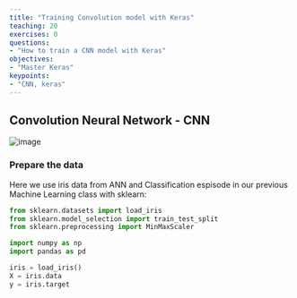 ```yaml
---
title: "Training Convolution model with Keras"
teaching: 20
exercises: 0
questions:
- "How to train a CNN model with Keras"
objectives:
- "Master Keras"
keypoints:
- "CNN, keras"
---
```

## Convolution Neural Network - CNN

![image](https://user-images.githubusercontent.com/43855029/129609166-4589ffb7-eb89-403b-acfd-fe5c015b3cc7.png)


### Prepare the data
Here we use iris data from ANN and Classification espisode in our previous Machine Learning class with sklearn:

```python
from sklearn.datasets import load_iris
from sklearn.model_selection import train_test_split
from sklearn.preprocessing import MinMaxScaler

import numpy as np
import pandas as pd

iris = load_iris()
X = iris.data
y = iris.target
```


